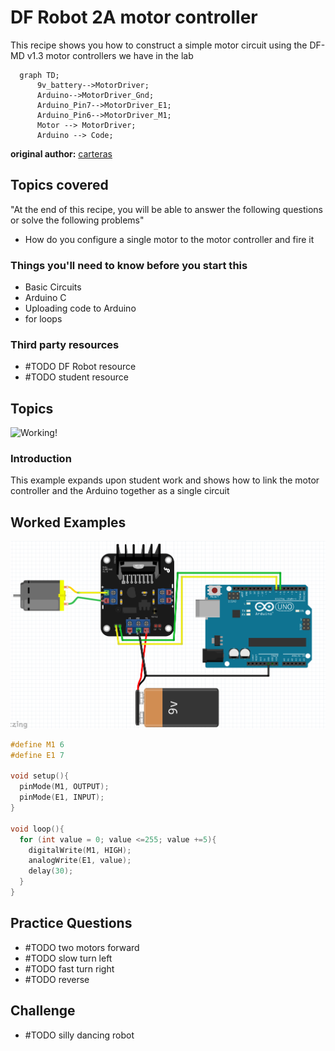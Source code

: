 # DF Robot 2A motor controller

This recipe shows you how to construct a simple motor circuit using the DF-MD v1.3 motor controllers we have in the lab

```mermaid
  graph TD;
      9v_battery-->MotorDriver;
      Arduino-->MotorDriver_Gnd;
      Arduino_Pin7-->MotorDriver_E1;
      Arduino_Pin6-->MotorDriver_M1;
      Motor --> MotorDriver;
      Arduino --> Code;
```

**original author:** [carteras](https://github.com/carteras)

<!-- add a new author mark if you updated this -->

## Topics covered

"At the end of this recipe, you will be able to answer the following questions or solve the following problems"

<!-- why should people expect to be able to do or know after doing this recipe -->

* How do you configure a single motor to the motor controller and fire it

### Things you'll need to know before you start this

<!-- what should they know before learning it -->

* Basic Circuits
* Arduino C
* Uploading code to Arduino
* for loops

### Third party resources

<!-- Are there other locations where they can find this information? -->

* #TODO DF Robot resource
* #TODO student resource

## Topics

![Working!](motorcontroller.gif)

### Introduction

This example expands upon student work and shows how to link the motor controller and the Arduino together as a single circuit



## Worked Examples

<!-- Provide some basic worked examples that let people follow your worked examples. If it's a library, don't forget to tell people how to install it -->

![](2022-06-06-14-06-03.png)

```cpp
#define M1 6
#define E1 7

void setup(){
  pinMode(M1, OUTPUT);
  pinMode(E1, INPUT);
}

void loop(){
  for (int value = 0; value <=255; value +=5){
    digitalWrite(M1, HIGH);
    analogWrite(E1, value);
    delay(30);
  }
}
```

## Practice Questions

<!-- Provide some basic practice questions that let people follow your worked examples.  -->

* #TODO two motors forward
* #TODO slow turn left
* #TODO fast turn right
* #TODO reverse

## Challenge

<!-- Make up a challenge question which asks people to use all of their knowledge they just learnt (and maybe some prior learning) to solve -->

* #TODO silly dancing robot
